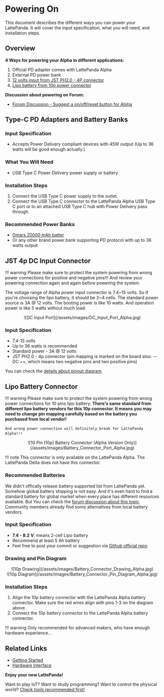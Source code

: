 # Powering On

This document describes the different ways you can power your LattePanda. It will cover the input specification, what you will need, and installation steps.


## Overview

**4 Ways for powering your Alpha in different applications:**

1. Official PD adapter comes with LattePanda Alpha
2. External PD power bank
3. [12 volts input from JST PH2.0 - 4P connector][1]
4. [Lipo battery from 10p power connector][2]

**Discussion about powering on Forum:**

* [Forum Discussion - Suggest a on/off/reset button for Alpha][3]

[1]: /content/alpha_edition/powering/#jst-4p-dc-input-connector
[2]: /content/alpha_edition/powering/#lipo-battery-connector
[3]: https://www.lattepanda.com/topic-f23t17507.html


## Type-C PD Adapters and Battery Banks

### Input Specification

* Accepts Power Delivery compliant devices with 45W output (Up to 36 watts will be good enough actually.)

### What You Will Need

* USB Type C Power Delivery power supply or battery

### Installation Steps

1. Connect the USB Type C power supply to the outlet.
2. Connect the USB Type C connector to the LattePanda Alpha USB Type C port or to an attached USB Type C hub with Power Delivery pass through.

### Recommended Power Banks

* [Omars 20000 mAh batter](https://www.amazon.com/dp/B07CMLVR6C/ref=cm_sw_r_cp_api_i_R.njCbAT06DNT)
* Or any other brand power bank supporting PD protocol with up to 36 watts output

## JST 4p DC Input Connector

!!! warning
    Please make sure to protect the system powering from wrong power connections for positive and negative pins!!! And review your powering connection again and again before powering the system.

The voltage range of Alpha power input connector is 7.4~15 volts. So if you're choosing the lipo battery, it should be 2~4 cells. The standard power source is 3A @ 12 volts. The booting power is like 10 watts. And operation power is like 5 watts without much load.

<center>![DC Input Port](/assets/images/DC_Input_Port_Alpha.jpg)</center>

### Input Specification

* 7.4-15 volts
* Up to 36 watts is recommended 
* Standard power - 3A @ 12 volts
* JST PH2.0 - 4p connector (pin mapping is marked on the board also: -- DC ++, which means two negative pins and two positive pins)

You can check the [details about pinout diagram][5].

[5]: /content/alpha_edition/io_playability/

## Lipo Battery Connector

!!! warning
    Please make sure to protect the system powering from wrong power connections for 10 pins lipo battery. **There's same standard from different lipo battery vendors for this 10p connector. It means you may need to change pin mapping carefully based on the battery you purchased from local vendor!**

    And wrong power connection will definitely break for LattePanda Alpha!!!

<center>![10 Pin (10p) Battery Connector (Alpha Version Only)](/assets/images/Battery_Connector_Port_Alpha.jpg)</center>

!!! note 
    This connector is only available on the LattePanda Alpha. The LattePanda Delta does not have this connector.

### Recommended Batteries

We didn't offically release battery supported list from LattePanda yet. Somehow global battery shipping is not easy. And it's even hard to find a standard battery for global market when every place has different resources available. 
But You can check the [forum discussion about this topic](https://www.lattepanda.com/topic-f13t16675.html?hilit=battery&start=31). Community members already find some alternatives from local battery vendors.

### Input Specification
* **7.4 - 8.2 V**, means 2-cell Lipo battery
* Recommend at least 5 Ah battery
* Feel free to post your commit or suggestion via [Github official repo](https://github.com/LattePandaTeam/Docs)

### Drawing and Pin Diagram
<center>![10p Drawing](/assets/images/Battery_Connector_Drawing_Alpha.jpg)</center>

<center>![10p Diagram](/assets/images/Battery_Connector_Pin_Diagram_Alpha.jpg)</center>

### Installation Steps

1. Align the 10p battery connector with the LattePanda Alpha battery connector. Make sure the red wires align with pins 1-3 on the diagram above.
2. Connect the 10p battery connector to the LattePanda Alpha battery connector.

!!! warning
    Only recommended for advanced makers, who have enough hardware experience...

## Related Links
* [Getting Started](/content/alpha_edition/powering/)
* [Hardware Interface](/content/alpha_edition/io_playability/)

**Enjoy your new LattePanda!**

Want to play IoT? Want to study programming? Want to control the physical world? [Check tools recommended first!][4]

[4]: /content/alpha_edition/ide/